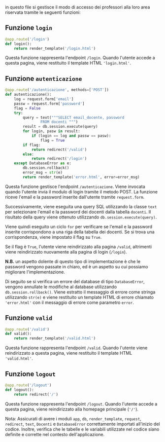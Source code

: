 in questo file si gestisce il modo di accesso dei professori alla loro area riservata tramite le seguenti funzioni:

## Funzione `login`
```python
@app.route('/login')
def login():
    return render_template('/login.html')
```
Questa funzione rappresenta l'endpoint `/login`. Quando l'utente accede a questa pagina, viene restituito il template HTML `'login.html'`. 

## Funzione `autenticazione`
```python
@app.route('/autenticazione', methods=['POST'])
def autenticazione():
    log = request.form['email']
    passw = request.form['password']
    flag = False
    try:
        query = text("""SELECT email_docente, password 
                FROM docenti """)
        result = db.session.execute(query)
        for login, pasw in result:
            if (login == log and passw == pasw):
                flag = True
        if flag:
            return redirect('/valid')
        else:
            return redirect('/login')
    except DatabaseError as e:
        db.session.rollback()
        error_msg = str(e)
        return render_template('error.html', error=error_msg)
```
Questa funzione gestisce l'endpoint `/autenticazione`. Viene invocata quando l'utente invia il modulo di login tramite il metodo POST. La funzione riceve l'email e la password inserite dall'utente tramite `request.form`. 

Successivamente, viene eseguita una query SQL utilizzando la classe `text` per selezionare l'email e la password dei docenti dalla tabella `docenti`. Il risultato della query viene ottenuto utilizzando `db.session.execute(query)`. 

Viene quindi eseguito un ciclo `for` per verificare se l'email e la password inserite corrispondono a una riga della tabella dei docenti. Se si trova una corrispondenza, viene impostato il flag su `True`.

Se il flag è `True`, l'utente viene reindirizzato alla pagina `/valid`, altrimenti viene reindirizzato nuovamente alla pagina di login (`/login`).

**N.B.** un aspetto dolente di questo tipo di implementazione è che le password vengono passate in chiaro, ed è un aspetto su cui possiamo migliorare l'implementazione.

Di seguito se si verifica un errore del database di tipo `DatabaseError`, vengono annullate le modifiche al database utilizzando `db.session.rollback()`. 
Viene estratto il messaggio di errore come stringa utilizzando `str(e)` e viene restituito un template HTML di errore chiamato `'error.html'` con il messaggio di errore come parametro `error`.



## Funzione `valid`
```python
@app.route('/valid')
def valid():
    return render_template('/valid.html')
```
Questa funzione rappresenta l'endpoint `/valid`. Quando l'utente viene reindirizzato a questa pagina, viene restituito il template HTML `'valid.html'`.

## Funzione `logout`
```python
@app.route('/logout')
def logout():
    return redirect('/')
```
Questa funzione rappresenta l'endpoint `/logout`. Quando l'utente accede a questa pagina, viene reindirizzato alla homepage principale (`'/'`).

Nota: Assicurati di avere i moduli `app`, `db`, `render_template`, `request`, `redirect`, `text`, `Docenti` e `DatabaseError` correttamente importati all'inizio del codice. Inoltre, verifica che le tabelle e le variabili utilizzate nel codice siano definite e corrette nel contesto dell'applicazione.